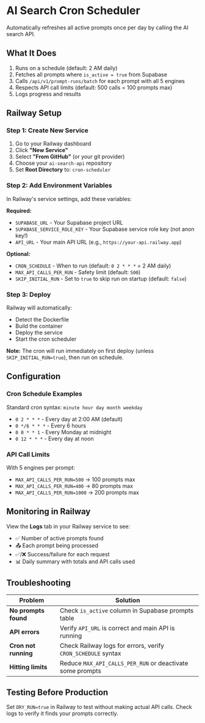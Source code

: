 # AI Search Cron Scheduler

Automatically refreshes all active prompts once per day by calling the AI search API.

## What It Does

1. Runs on a schedule (default: 2 AM daily)
2. Fetches all prompts where `is_active = true` from Supabase
3. Calls `/api/v1/prompt-runs/batch` for each prompt with all 5 engines
4. Respects API call limits (default: 500 calls = 100 prompts max)
5. Logs progress and results

## Railway Setup

### Step 1: Create New Service

1. Go to your Railway dashboard
2. Click **"New Service"**
3. Select **"From GitHub"** (or your git provider)
4. Choose your `ai-search-api` repository
5. Set **Root Directory** to: `cron-scheduler`

### Step 2: Add Environment Variables

In Railway's service settings, add these variables:

**Required:**
- `SUPABASE_URL` - Your Supabase project URL
- `SUPABASE_SERVICE_ROLE_KEY` - Your Supabase service role key (not anon key!)
- `API_URL` - Your main API URL (e.g., `https://your-api.railway.app`)

**Optional:**
- `CRON_SCHEDULE` - When to run (default: `0 2 * * *` = 2 AM daily)
- `MAX_API_CALLS_PER_RUN` - Safety limit (default: `500`)
- `SKIP_INITIAL_RUN` - Set to `true` to skip run on startup (default: `false`)

### Step 3: Deploy

Railway will automatically:
- Detect the Dockerfile
- Build the container
- Deploy the service
- Start the cron scheduler

**Note:** The cron will run immediately on first deploy (unless `SKIP_INITIAL_RUN=true`), then run on schedule.

## Configuration

### Cron Schedule Examples

Standard cron syntax: `minute hour day month weekday`

- `0 2 * * *` - Every day at 2:00 AM (default)
- `0 */6 * * *` - Every 6 hours
- `0 0 * * 1` - Every Monday at midnight
- `0 12 * * *` - Every day at noon

### API Call Limits

With 5 engines per prompt:
- `MAX_API_CALLS_PER_RUN=500` → 100 prompts max
- `MAX_API_CALLS_PER_RUN=400` → 80 prompts max
- `MAX_API_CALLS_PER_RUN=1000` → 200 prompts max

## Monitoring in Railway

View the **Logs** tab in your Railway service to see:
- ✅ Number of active prompts found
- 📤 Each prompt being processed
- ✅/❌ Success/failure for each request
- 📊 Daily summary with totals and API calls used

## Troubleshooting

| Problem | Solution |
|---------|----------|
| **No prompts found** | Check `is_active` column in Supabase prompts table |
| **API errors** | Verify `API_URL` is correct and main API is running |
| **Cron not running** | Check Railway logs for errors, verify `CRON_SCHEDULE` syntax |
| **Hitting limits** | Reduce `MAX_API_CALLS_PER_RUN` or deactivate some prompts |

## Testing Before Production

Set `DRY_RUN=true` in Railway to test without making actual API calls. Check logs to verify it finds your prompts correctly.


